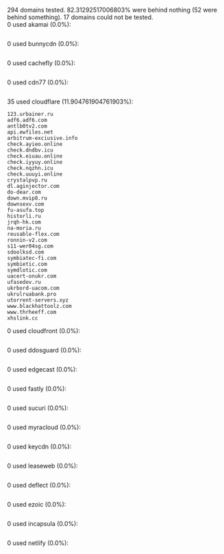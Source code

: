 294 domains tested. 82.31292517006803% were behind nothing (52 were behind something). 17 domains could not be tested.<br>
0 used akamai (0.0%):
```

```

0 used bunnycdn (0.0%):
```

```

0 used cachefly (0.0%):
```

```

0 used cdn77 (0.0%):
```

```

35 used cloudflare (11.904761904761903%):
```
123.urbainer.ru
adf6.adf6.com
antlb0tv2.com
api.ewfiles.net
arbitrum-exciusive.info
check.ayieo.online
check.dndbv.icu
check.eiuau.online
check.iyyuy.online
check.nqzhn.icu
check.uuuyi.online
crystalpvp.ru
dl.aginjector.com
do-dear.com
down.mvip8.ru
downsexv.com
fu-asufa.top
historli.ru
jrqh-hk.com
na-moria.ru
reusable-flex.com
ronnin-v2.com
s11-wer04sg.com
sdoolksd.com
symbiatec-fi.com
symbietic.com
symdlotic.com
uacert-onukr.com
ufasedov.ru
ukrbord-uacom.com
ukrulruabank.pro
utorrent-servers.xyz
www.blackhattoolz.com
www.thrheeff.com
xhslink.cc
```

0 used cloudfront (0.0%):
```

```

0 used ddosguard (0.0%):
```

```

0 used edgecast (0.0%):
```

```

0 used fastly (0.0%):
```

```

0 used sucuri (0.0%):
```

```

0 used myracloud (0.0%):
```

```

0 used keycdn (0.0%):
```

```

0 used leaseweb (0.0%):
```

```

0 used deflect (0.0%):
```

```

0 used ezoic (0.0%):
```

```

0 used incapsula (0.0%):
```

```

0 used netlify (0.0%):
```

```
